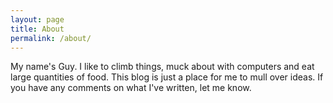 ```yaml
---
layout: page
title: About
permalink: /about/
---
```


My name's Guy. I like to climb things, muck about with computers and eat large quantities of food. This blog is just a place for me to mull over ideas. If you have any comments on what I've written, let me know.
